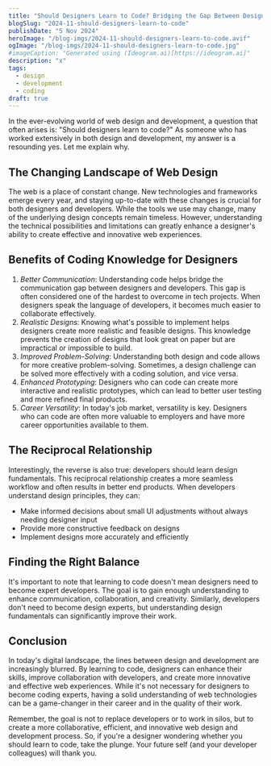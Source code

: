 ```yaml
---
title: "Should Designers Learn to Code? Bridging the Gap Between Design and Development"
blogSlug: "2024-11-should-designers-learn-to-code"
publishDate: "5 Nov 2024"
heroImage: "/blog-imgs/2024-11-should-designers-learn-to-code.avif"
ogImage: "/blog-imgs/2024-11-should-designers-learn-to-code.jpg"
#imageCaption: "Generated using (Ideogram.ai)[https://ideogram.ai]"
description: "x"
tags:
  - design
  - development
  - coding
draft: true
---
```


In the ever-evolving world of web design and development, a question that often arises is: "Should designers learn to code?" As someone who has worked extensively in both design and development, my answer is a resounding yes. Let me explain why.

## The Changing Landscape of Web Design

The web is a place of constant change. New technologies and frameworks emerge every year, and staying up-to-date with these changes is crucial for both designers and developers. While the tools we use may change, many of the underlying design concepts remain timeless. However, understanding the technical possibilities and limitations can greatly enhance a designer's ability to create effective and innovative web experiences.

## Benefits of Coding Knowledge for Designers

1. *Better Communication*: Understanding code helps bridge the communication gap between designers and developers. This gap is often considered one of the hardest to overcome in tech projects. When designers speak the language of developers, it becomes much easier to collaborate effectively.
2. *Realistic Designs*: Knowing what's possible to implement helps designers create more realistic and feasible designs. This knowledge prevents the creation of designs that look great on paper but are impractical or impossible to build.
3. *Improved Problem-Solving*: Understanding both design and code allows for more creative problem-solving. Sometimes, a design challenge can be solved more effectively with a coding solution, and vice versa.
4. *Enhanced Prototyping*: Designers who can code can create more interactive and realistic prototypes, which can lead to better user testing and more refined final products.
5. *Career Versatility*: In today's job market, versatility is key. Designers who can code are often more valuable to employers and have more career opportunities available to them.

## The Reciprocal Relationship

Interestingly, the reverse is also true: developers should learn design fundamentals. This reciprocal relationship creates a more seamless workflow and often results in better end products. When developers understand design principles, they can:

- Make informed decisions about small UI adjustments without always needing designer input
- Provide more constructive feedback on designs
- Implement designs more accurately and efficiently

## Finding the Right Balance

It's important to note that learning to code doesn't mean designers need to become expert developers. The goal is to gain enough understanding to enhance communication, collaboration, and creativity. Similarly, developers don't need to become design experts, but understanding design fundamentals can significantly improve their work.

## Conclusion

In today's digital landscape, the lines between design and development are increasingly blurred. By learning to code, designers can enhance their skills, improve collaboration with developers, and create more innovative and effective web experiences. While it's not necessary for designers to become coding experts, having a solid understanding of web technologies can be a game-changer in their career and in the quality of their work.

Remember, the goal is not to replace developers or to work in silos, but to create a more collaborative, efficient, and innovative web design and development process. So, if you're a designer wondering whether you should learn to code, take the plunge. Your future self (and your developer colleagues) will thank you.
